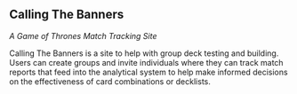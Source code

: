 ## Calling The Banners ##
*A Game of Thrones Match Tracking Site*

Calling The Banners is a site to help with group deck testing and building.  Users can create groups and invite individuals where they can track match reports that feed into the analytical system to help make informed decisions on the effectiveness of card combinations or decklists.
